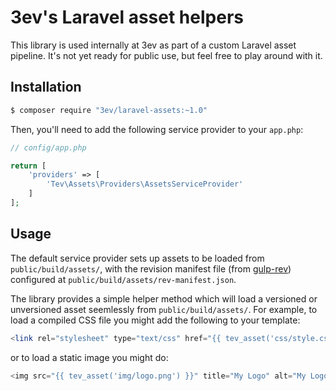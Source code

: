 # 3ev's Laravel asset helpers

This library is used internally at 3ev as part of a custom Laravel asset
pipeline. It's not yet ready for public use, but feel free to play around with
it.

## Installation

```sh
$ composer require "3ev/laravel-assets:~1.0"
```

Then, you'll need to add the following service provider to your `app.php`:

```php
// config/app.php

return [
    'providers' => [
        'Tev\Assets\Providers\AssetsServiceProvider'
    ]
];
```

## Usage

The default service provider sets up assets to be loaded from
`public/build/assets/`, with the revision manifest file (from [gulp-rev](https://github.com/sindresorhus/gulp-rev))
configured at `public/build/assets/rev-manifest.json`.

The library provides a simple helper method which will load a versioned or
unversioned asset seemlessly from `public/build/assets/`. For example, to load
a compiled CSS file you might add the following to your template:

```php
<link rel="stylesheet" type="text/css" href="{{ tev_asset('css/style.css') }}" />
```

or to load a static image you might do:

```php
<img src="{{ tev_asset('img/logo.png') }}" title="My Logo" alt="My Logo" />
```
